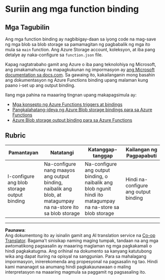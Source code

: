 <!--
CO_OP_TRANSLATOR_METADATA:
{
  "original_hash": "b2e0a965723082b068f735aec0faf3f6",
  "translation_date": "2025-08-27T23:57:28+00:00",
  "source_file": "3-transport/lessons/2-store-location-data/assignment.md",
  "language_code": "tl"
}
-->
# Suriin ang mga function binding

## Mga Tagubilin

Ang mga function binding ay nagbibigay-daan sa iyong code na mag-save ng mga blob sa blob storage sa pamamagitan ng pagbabalik ng mga ito mula sa `main` function. Ang Azure Storage account, koleksyon, at iba pang detalye ay naka-configure sa `function.json` file.

Kapag nagtatrabaho gamit ang Azure o iba pang teknolohiya ng Microsoft, ang pinakamahusay na mapagkukunan ng impormasyon ay [ang Microsoft documentation sa docs.com](https://docs.microsoft.com/?WT.mc_id=academic-17441-jabenn). Sa gawaing ito, kakailanganin mong basahin ang dokumentasyon ng Azure Functions binding upang malaman kung paano i-set up ang output binding.

Ilang mga pahina na maaaring tingnan upang makapagsimula ay:

* [Mga konsepto ng Azure Functions triggers at bindings](https://docs.microsoft.com/azure/azure-functions/functions-triggers-bindings?WT.mc_id=academic-17441-jabenn&tabs=python)
* [Pangkalahatang-ideya ng Azure Blob storage bindings para sa Azure Functions](https://docs.microsoft.com/azure/azure-functions/functions-bindings-storage-blob?WT.mc_id=academic-17441-jabenn)
* [Azure Blob storage output binding para sa Azure Functions](https://docs.microsoft.com/azure/azure-functions/functions-bindings-storage-blob-output?WT.mc_id=academic-17441-jabenn&tabs=python)

## Rubric

| Pamantayan | Natatangi | Katanggap-tanggap | Kailangan ng Pagpapabuti |
| ---------- | --------- | ----------------- | ------------------------- |
| I-configure ang blob storage output binding | Na-configure nang maayos ang output binding, naibalik ang blob, at matagumpay na na-store ito sa blob storage | Na-configure ang output binding, o naibalik ang blob ngunit hindi ito matagumpay na na-store sa blob storage | Hindi na-configure ang output binding |

---

**Paunawa**:  
Ang dokumentong ito ay isinalin gamit ang AI translation service na [Co-op Translator](https://github.com/Azure/co-op-translator). Bagama't sinisikap naming maging tumpak, tandaan na ang mga awtomatikong pagsasalin ay maaaring maglaman ng mga pagkakamali o hindi pagkakatugma. Ang orihinal na dokumento sa kanyang katutubong wika ang dapat ituring na opisyal na sanggunian. Para sa mahalagang impormasyon, inirerekomenda ang propesyonal na pagsasalin ng tao. Hindi kami mananagot sa anumang hindi pagkakaunawaan o maling interpretasyon na maaaring magmula sa paggamit ng pagsasaling ito.
